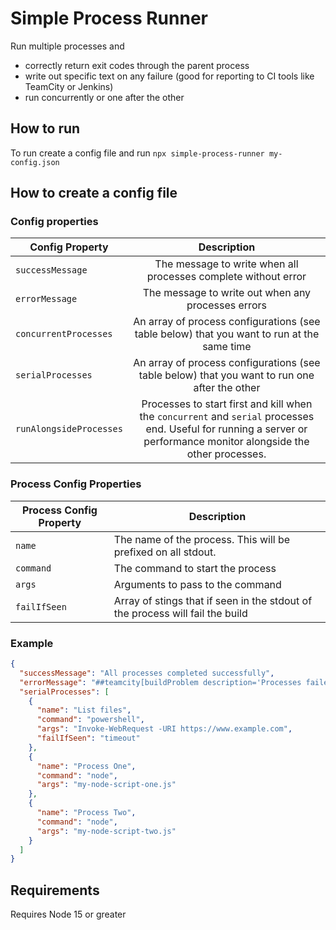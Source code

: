 # Simple Process Runner

Run multiple processes and

* correctly return exit codes through the parent process
* write out specific text on any failure (good for reporting to CI tools like TeamCity or Jenkins)
* run concurrently or one after the other

## How to run

To run create a config file and run `npx simple-process-runner my-config.json`

## How to create a config file

### Config properties

| Config Property       |                                                                              Description                                                                              |
|-----------------------|:---------------------------------------------------------------------------------------------------------------------------------------------------------------------:|
| `successMessage`      |                                                    The message to write when all processes complete without error                                                     |
| `errorMessage`        |                                                          The message to write out when any processes errors                                                           |
| `concurrentProcesses` |                                      An array of process configurations (see table below) that you want to run at the same time                                       |
| `serialProcesses`     |                                     An array of process configurations (see table below) that you want to run one after the other                                     |
| `runAlongsideProcesses`        | Processes to start first and kill when the `concurrent` and `serial` processes end. Useful for running a server or performance monitor alongside the other processes. |

### Process Config Properties

| Process Config Property | Description                                                                   |
|-------------------------|-------------------------------------------------------------------------------|
| `name`                   | The name of the process. This will be prefixed on all stdout.                 |
| `command`                 | The command to start the process                                              |
| `args`                    | Arguments to pass to the command                                              |     
| `failIfSeen`              | Array of stings that if seen in the stdout of the process will fail the build |

### Example

```json
{
  "successMessage": "All processes completed successfully",
  "errorMessage": "##teamcity[buildProblem description='Processes failed to run']",
  "serialProcesses": [
    {
      "name": "List files",
      "command": "powershell",
      "args": "Invoke-WebRequest -URI https://www.example.com",
      "failIfSeen": "timeout"
    },
    {
      "name": "Process One",
      "command": "node",
      "args": "my-node-script-one.js"
    },
    {
      "name": "Process Two",
      "command": "node",
      "args": "my-node-script-two.js"
    }
  ]
}
```

## Requirements

Requires Node 15 or greater
